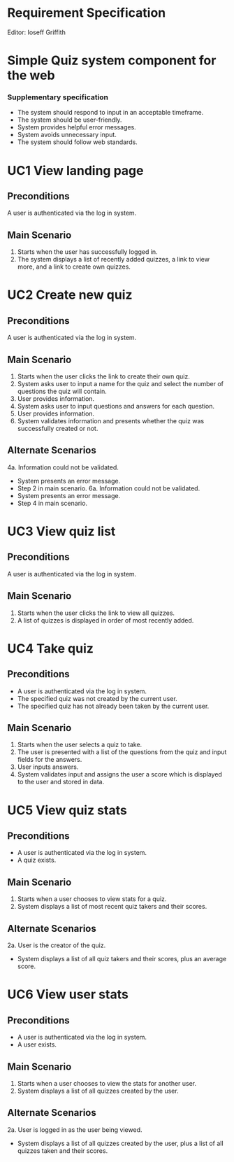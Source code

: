 # Requirement Specification

Editor: Ioseff Griffith

# Simple Quiz system component for the web

### Supplementary specification

* The system should respond to input in an acceptable timeframe.
* The system should be user-friendly.
* System provides helpful error messages.
* System avoids unnecessary input.
* The system should follow web standards.

# UC1 View landing page

## Preconditions

A user is authenticated via the log in system.

## Main Scenario
1. Starts when the user has successfully logged in.
2. The system displays a list of recently added quizzes, a link to view more, and a link to create own quizzes.

# UC2 Create new quiz

## Preconditions

A user is authenticated via the log in system.

## Main Scenario
1. Starts when the user clicks the link to create their own quiz.
2. System asks user to input a name for the quiz and select the number of questions the quiz will contain.
3. User provides information.
4. System asks user to input questions and answers for each question.
5. User provides information.
6. System validates information and presents whether the quiz was successfully created or not.

## Alternate Scenarios

4a. Information could not be validated.
* System presents an error message.
* Step 2 in main scenario.
6a. Information could not be validated.
* System presents an error message.
* Step 4 in main scenario.

# UC3 View quiz list

## Preconditions

A user is authenticated via the log in system.

## Main Scenario
1. Starts when the user clicks the link to view all quizzes.
2. A list of quizzes is displayed in order of most recently added.

# UC4 Take quiz

## Preconditions

* A user is authenticated via the log in system.
* The specified quiz was not created by the current user.
* The specified quiz has not already been taken by the current user.

## Main Scenario
1. Starts when the user selects a quiz to take.
2. The user is presented with a list of the questions from the quiz and input fields for the answers.
3. User inputs answers.
4. System validates input and assigns the user a score which is displayed to the user and stored in data.

# UC5 View quiz stats

## Preconditions

* A user is authenticated via the log in system.
* A quiz exists.

## Main Scenario
1. Starts when a user chooses to view stats for a quiz.
2. System displays a list of most recent quiz takers and their scores.

## Alternate Scenarios

2a. User is the creator of the quiz.
* System displays a list of all quiz takers and their scores, plus an average score.

# UC6 View user stats

## Preconditions

* A user is authenticated via the log in system.
* A user exists.

## Main Scenario
1. Starts when a user chooses to view the stats for another user.
2. System displays a list of all quizzes created by the user.

## Alternate Scenarios

2a. User is logged in as the user being viewed.
* System displays a list of all quizzes created by the user, plus a list of all quizzes taken and their scores.